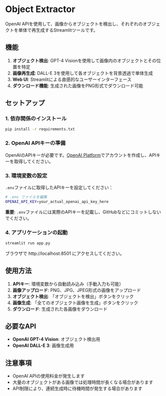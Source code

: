 # Object Extractor

OpenAI APIを使用して、画像からオブジェクトを検出し、それぞれのオブジェクトを単体で再生成するStreamlitツールです。

## 機能

1. **オブジェクト検出**: GPT-4 Visionを使用して画像内のオブジェクトとその位置を特定
2. **画像再生成**: DALL-E 3を使用して各オブジェクトを背景透過で単体生成
3. **Web UI**: Streamlitによる直感的なユーザーインターフェース
4. **ダウンロード機能**: 生成された画像をPNG形式でダウンロード可能

## セットアップ

### 1. 依存関係のインストール

```bash
pip install -r requirements.txt
```

### 2. OpenAI APIキーの準備

OpenAIのAPIキーが必要です。[OpenAI Platform](https://platform.openai.com/)でアカウントを作成し、APIキーを取得してください。

### 3. 環境変数の設定

`.env`ファイルに取得したAPIキーを設定してください：

```bash
# .env ファイルを編集
OPENAI_API_KEY=your_actual_openai_api_key_here
```

**重要**: `.env`ファイルには実際のAPIキーを記載し、GitHubなどにコミットしないでください。

### 4. アプリケーションの起動

```bash
streamlit run app.py
```

ブラウザで http://localhost:8501 にアクセスしてください。

## 使用方法

1. **APIキー**: 環境変数から自動読み込み（手動入力も可能）
2. **画像アップロード**: PNG、JPG、JPEG形式の画像をアップロード
3. **オブジェクト検出**: 「オブジェクトを検出」ボタンをクリック
4. **画像生成**: 「全てのオブジェクト画像を生成」ボタンをクリック
5. **ダウンロード**: 生成された各画像をダウンロード

## 必要なAPI

- **OpenAI GPT-4 Vision**: オブジェクト検出用
- **OpenAI DALL-E 3**: 画像生成用

## 注意事項

- OpenAI APIの使用料金が発生します
- 大量のオブジェクトがある画像では処理時間が長くなる場合があります
- API制限により、連続生成時に待機時間が発生する場合があります